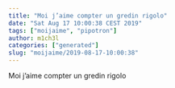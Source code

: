 ```yaml
---
title: "Moi j’aime compter un gredin rigolo"
date: "Sat Aug 17 10:00:38 CEST 2019"
tags: ["moijaime", "pipotron"]
author: m1ch3l
categories: ["generated"]
slug: "moijaime/2019-08-17-10:00:38"
---
```


Moi j’aime compter un gredin rigolo
